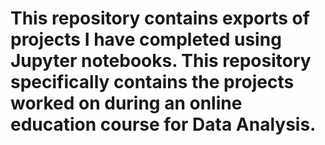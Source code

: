 # This repository contains exports of projects I have completed using Jupyter notebooks. This repository specifically contains the projects worked on during an online education course for Data Analysis.
